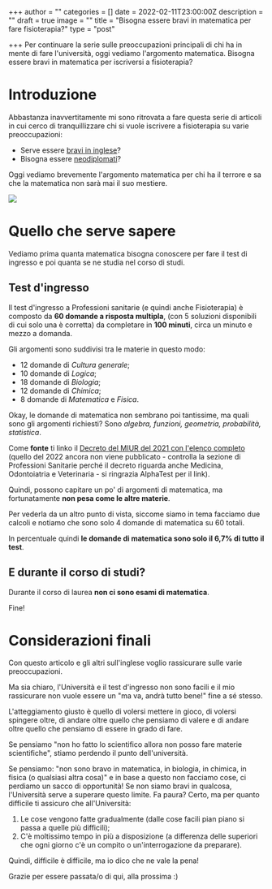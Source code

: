 +++
author = ""
categories = []
date = 2022-02-11T23:00:00Z
description = ""
draft = true
image = ""
title = "Bisogna essere bravi in matematica per fare fisioterapia?"
type = "post"

+++
Per continuare la serie sulle preoccupazioni principali di chi ha in mente di fare l'università, oggi vediamo l'argomento matematica. Bisogna essere bravi in matematica per iscriversi a fisioterapia?

# Introduzione

Abbastanza inavvertitamente mi sono ritrovata a fare questa serie di articoli in cui cerco di tranquillizzare chi si vuole iscrivere a fisioterapia su varie preoccupazioni:

* Serve essere [bravi in inglese](https://fisioterapisti.org/bisogna-essere-bravi-in-inglese-per-fare-fisioterapia/ "https://fisioterapisti.org/bisogna-essere-bravi-in-inglese-per-fare-fisioterapia/")?
* Bisogna essere [neodiplomati](https://fisioterapisti.org/iniziare-tardi-l-universita/ "https://fisioterapisti.org/iniziare-tardi-l-universita/")?

Oggi vediamo brevemente l'argomento matematica per chi ha il terrore e sa che la matematica non sarà mai il suo mestiere.

![](/images/jeswin-thomas-hecib2an4t4-unsplash.jpg)

# Quello che serve sapere

Vediamo prima quanta matematica bisogna conoscere per fare il test di ingresso e poi quanta se ne studia nel corso di studi.

## Test d'ingresso

Il test d'ingresso a Professioni sanitarie (e quindi anche Fisioterapia) è composto da **60 domande a risposta multipla**, (con 5 soluzioni disponibili di cui solo una è corretta) da completare in **100 minuti**, circa un minuto e mezzo a domanda.

Gli argomenti sono suddivisi tra le materie in questo modo:

* 12 domande di _Cultura generale_;
* 10 domande di _Logica_;
* 18 domande di _Biologia_;
* 12 domande di _Chimica_;
* 8 domande di _Matematica_ e _Fisica_.

Okay, le domande di matematica non sembrano poi tantissime, ma quali sono gli argomenti richiesti? Sono _algebra, funzioni, geometria, probabilità, statistica_.

Come **fonte** ti linko il [Decreto del MIUR del 2021 con l'elenco completo](http://www.alphatest.it/content/download/1450528/29085506 "Elenco Argomenti - Decreto MIUR 2021") (quello del 2022 ancora non viene pubblicato - controlla la sezione di Professioni Sanitarie perché il decreto riguarda anche Medicina, Odontoiatria e Veterinaria - si ringrazia AlphaTest per il link).

Quindi, possono capitare un po' di argomenti di matematica, ma fortunatamente **non pesa come le altre materie**.

Per vederla da un altro punto di vista, siccome siamo in tema facciamo due calcoli e notiamo che sono solo 4 domande di matematica su 60 totali.

In percentuale quindi **le domande di matematica sono solo il 6,7% di tutto il test**. 

## E durante il corso di studi?

Durante il corso di laurea **non ci sono esami di matematica**.

Fine!

# Considerazioni finali

Con questo articolo e gli altri sull'inglese voglio rassicurare sulle varie preoccupazioni. 

Ma sia chiaro, l'Università e il test d'ingresso non sono facili e il mio rassicurare non vuole essere un "ma va, andrà tutto bene!" fine a sé stesso.

L'atteggiamento giusto è quello di volersi mettere in gioco, di volersi spingere oltre, di andare oltre quello che pensiamo di valere e di andare oltre quello che pensiamo di essere in grado di fare. 

Se pensiamo "non ho fatto lo scientifico allora non posso fare materie scientifiche", stiamo perdendo il punto dell'università.

Se pensiamo: "non sono bravo in matematica, in biologia, in chimica, in fisica (o qualsiasi altra cosa)" e in base a questo non facciamo cose, ci perdiamo un sacco di opportunità! Se non siamo bravi in qualcosa, l'Università serve a superare questo limite. Fa paura? Certo, ma per quanto difficile ti assicuro che all'Università:

1. Le cose vengono fatte gradualmente (dalle cose facili pian piano si passa a quelle più difficili);
2. C'è moltissimo tempo in più a disposizione (a differenza delle superiori che ogni giorno c'è un compito o un'interrogazione da preparare).

Quindi, difficile è difficile, ma io dico che ne vale la pena!

Grazie per essere passata/o di qui, alla prossima :)